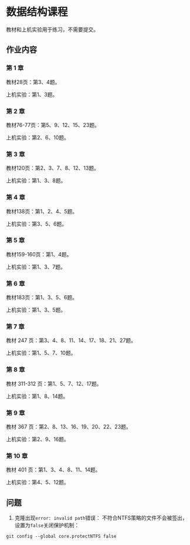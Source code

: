 # 数据结构课程
教材和上机实验用于练习，不需要提交。

## 作业内容

### 第 1 章
教材28页：第3、4题。

上机实验：第1、3题。


### 第 2 章
教材76-77页：第5、9、12、15、23题。

上机实验：第2、6、10题。


### 第 3 章

教材120页：第2、3、7、8、12、13题。

上机实验：第1、3、8题。

### 第 4 章

教材138页：第1、2、4、5题。

上机实验：第3、5、6题。


### 第 5 章

教材159-160页：第1、4题。

上机实验：第1、3、7题。

### 第 6 章

教材183页：第1、3、5、6题。

上机实验：第1、3、5题。

### 第 7 章

教材 247 页：第3、4、8、11、14、17、18、21、27题。

上机实验：第1、5、7、10题。


### 第 8 章

教材 311-312 页：第1、5、7、12、17题。

上机实验：第1、8、14题。

### 第 9 章

教材 367 页：第2、8、13、16、19、20、22、23题。

上机实验：第2、9、16题。

### 第 10 章

教材 401 页：第1、3、4、8、11、14题。

上机实验：第4、5、12题。


## 问题
1. 克隆出现`error: invalid path`错误：
不符合NTFS策略的文件不会被签出，设置为`false`关闭保护机制：
```shell
git config --global core.protectNTFS false
```
